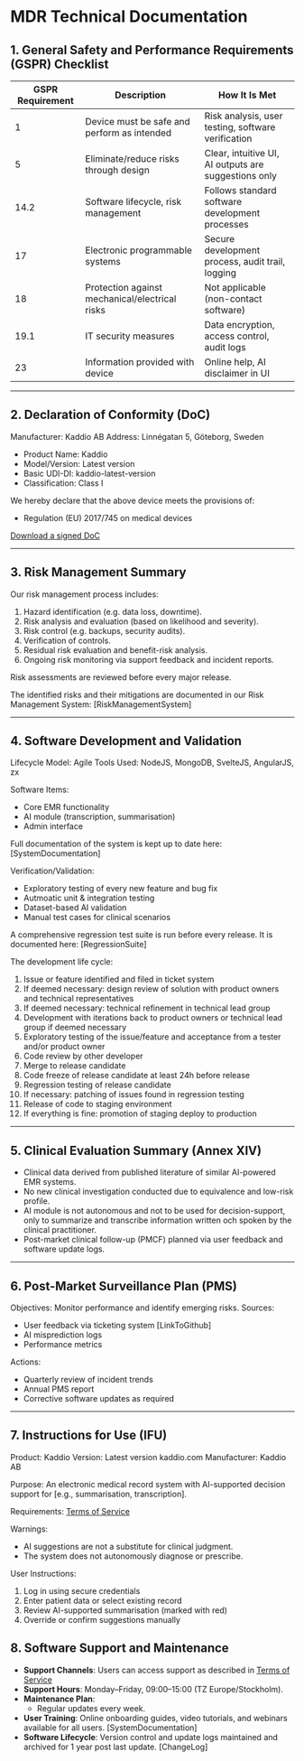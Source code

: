 # MDR Technical Documentation

## 1. General Safety and Performance Requirements (GSPR) Checklist

| GSPR Requirement | Description                                      | How It Is Met                                      |
|-------------------|--------------------------------------------------|---------------------------------------------------|
| 1                 | Device must be safe and perform as intended     | Risk analysis, user testing, software verification |
| 5                 | Eliminate/reduce risks through design           | Clear, intuitive UI, AI outputs are suggestions only |
| 14.2              | Software lifecycle, risk management             | Follows standard software development processes  |
| 17                | Electronic programmable systems                 | Secure development process, audit trail, logging |
| 18                | Protection against mechanical/electrical risks  | Not applicable (non-contact software)            |
| 19.1              | IT security measures                            | Data encryption, access control, audit logs      |
| 23                | Information provided with device                | Online help, AI disclaimer in UI    |

---

## 2. Declaration of Conformity (DoC)

Manufacturer: Kaddio AB
Address: Linnégatan 5, Göteborg, Sweden

- Product Name: Kaddio
- Model/Version: Latest version
- Basic UDI-DI: kaddio-latest-version
- Classification: Class I

We hereby declare that the above device meets the provisions of:
- Regulation (EU) 2017/745 on medical devices

[Download a signed DoC](mdr-declaration-of-conformity.pdf)

---

## 3. Risk Management Summary

Our risk management process includes:

1. Hazard identification (e.g. data loss, downtime).
2. Risk analysis and evaluation (based on likelihood and severity).
3. Risk control (e.g. backups, security audits).
4. Verification of controls.
5. Residual risk evaluation and benefit-risk analysis.
6. Ongoing risk monitoring via support feedback and incident reports.

Risk assessments are reviewed before every major release.

The identified risks and their mitigations are documented in our Risk Management System: [RiskManagementSystem]

---

## 4. Software Development and Validation

Lifecycle Model: Agile
Tools Used: NodeJS, MongoDB, SvelteJS, AngularJS, zx

Software Items:
- Core EMR functionality
- AI module (transcription, summarisation)
- Admin interface

Full documentation of the system is kept up to date here: [SystemDocumentation]

Verification/Validation:
- Exploratory testing of every new feature and bug fix
- Autmoatic unit & integration testing
- Dataset-based AI validation
- Manual test cases for clinical scenarios

A comprehensive regression test suite is run before every release. It is documented here: [RegressionSuite]

The development life cycle:

 1. Issue or feature identified and filed in ticket system
 2. If deemed necessary: design review of solution with product owners and technical representatives
 3. If deemed necessary: technical refinement in technical lead group
 4. Development with iterations back to product owners or technical lead group if deemed necessary
 5. Exploratory testing of the issue/feature and acceptance from a tester and/or product owner
 6. Code review by other developer
 7. Merge to release candidate
 8. Code freeze of release candidate at least 24h before release
 9. Regression testing of release candidate
10. If necessary: patching of issues found in regression testing
11. Release of code to staging environment
12. If everything is fine: promotion of staging deploy to production

---

## 5. Clinical Evaluation Summary (Annex XIV)

- Clinical data derived from published literature of similar AI-powered EMR systems.
- No new clinical investigation conducted due to equivalence and low-risk profile.
- AI module is not autonomous and not to be used for decision-support, only to summarize and transcribe information written och spoken by the clinical practitioner.
- Post-market clinical follow-up (PMCF) planned via user feedback and software update logs.

---

## 6. Post-Market Surveillance Plan (PMS)

Objectives: Monitor performance and identify emerging risks.
Sources:
- User feedback via ticketing system [LinkToGithub]
- AI misprediction logs
- Performance metrics

Actions:
- Quarterly review of incident trends
- Annual PMS report
- Corrective software updates as required

---

## 7. Instructions for Use (IFU)

Product: Kaddio
Version: Latest version kaddio.com
Manufacturer: Kaddio AB

Purpose:
An electronic medical record system with AI-supported decision support for [e.g., summarisation, transcription].

Requirements:
[Terms of Service](https://kaddio.com/legal/tos)

Warnings:
- AI suggestions are not a substitute for clinical judgment.
- The system does not autonomously diagnose or prescribe.

User Instructions:
1. Log in using secure credentials
2. Enter patient data or select existing record
3. Review AI-supported summarisation (marked with red)
4. Override or confirm suggestions manually

## 8. Software Support and Maintenance

- **Support Channels**: Users can access support as described in [Terms of Service](https://kaddio.com/legal/tos)
- **Support Hours**: Monday–Friday, 09:00–15:00 (TZ Europe/Stockholm).
- **Maintenance Plan**:
  - Regular updates every week.
- **User Training**: Online onboarding guides, video tutorials, and webinars available for all users. [SystemDocumentation]
- **Software Lifecycle**: Version control and update logs maintained and archived for 1 year post last update. [ChangeLog]